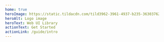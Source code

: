 ```yaml
---
home: true
heroImage: https://static.tildacdn.com/tild3962-3961-4937-b235-363037623063/New_Soramitsu_Logo2.svg
heroAlt: Logo image
heroText: Web UI Library
actionText: Get Started
actionLink: /guide/intro
---
```

